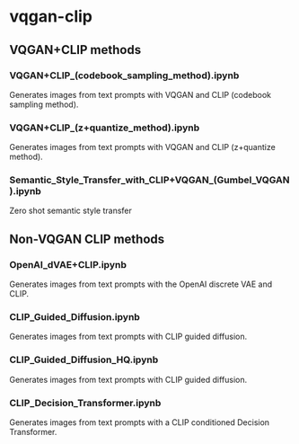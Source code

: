 # vqgan-clip

## VQGAN+CLIP methods

### VQGAN+CLIP_(codebook_sampling_method).ipynb

Generates images from text prompts with VQGAN and CLIP (codebook sampling method).

### VQGAN+CLIP_(z+quantize_method).ipynb

Generates images from text prompts with VQGAN and CLIP (z+quantize method).

### Semantic_Style_Transfer_with_CLIP+VQGAN_(Gumbel_VQGAN).ipynb

Zero shot semantic style transfer

## Non-VQGAN CLIP methods

### OpenAI_dVAE+CLIP.ipynb

Generates images from text prompts with the OpenAI discrete VAE and CLIP.

### CLIP_Guided_Diffusion.ipynb

Generates images from text prompts with CLIP guided diffusion.

### CLIP_Guided_Diffusion_HQ.ipynb

Generates images from text prompts with CLIP guided diffusion.

### CLIP_Decision_Transformer.ipynb

Generates images from text prompts with a CLIP conditioned Decision Transformer.
